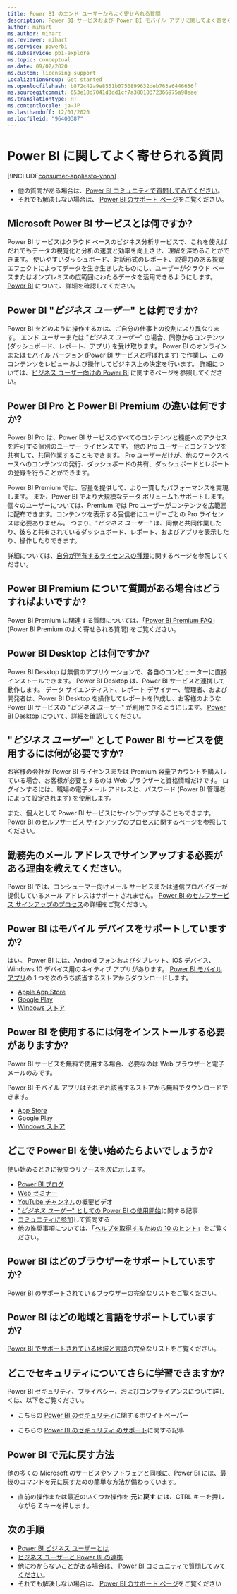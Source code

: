 ```yaml
---
title: Power BI のエンド ユーザーからよく寄せられる質問
description: Power BI サービスおよび Power BI モバイル アプリに関してよく寄せられる質問と回答の一覧をご覧ください。
author: mihart
ms.author: mihart
ms.reviewer: mihart
ms.service: powerbi
ms.subservice: pbi-explore
ms.topic: conceptual
ms.date: 09/02/2020
ms.custom: licensing support
LocalizationGroup: Get started
ms.openlocfilehash: b872c42a9e8551b0750899632deb763a6446656f
ms.sourcegitcommit: 653e18d7041d3dd1cf7a38010372366975a98eae
ms.translationtype: HT
ms.contentlocale: ja-JP
ms.lasthandoff: 12/01/2020
ms.locfileid: "96400387"
---
```

# <a name="frequently-asked-questions-about-power-bi"></a>Power BI に関してよく寄せられる質問

[!INCLUDE[consumer-appliesto-ynnn](../includes/consumer-appliesto-ynnn.md)]

* 他の質問がある場合は、[Power BI コミュニティで質問してみてください](https://community.powerbi.com/)。
* それでも解決しない場合は、 [Power BI のサポート ページ](https://powerbi.microsoft.com/support/)をご覧ください。

## <a name="what-is-the-microsoft-power-bi-service"></a>Microsoft Power BI サービスとは何ですか?

Power BI サービスはクラウド ベースのビジネス分析サービスで、これを使えばだれでもデータの視覚化と分析の速度と効率を向上させ、理解を深めることができます。 使いやすいダッシュボード、対話形式のレポート、説得力のある視覚エフェクトによってデータを生き生きしたものにし、ユーザーがクラウド ベースまたはオンプレミスの広範囲にわたるデータを活用できるようにします。 [Power BI](../fundamentals/power-bi-overview.md) について、詳細を確認してください。

## <a name="what-is-a-power-bi-business-user"></a>Power BI "*ビジネス ユーザー*" とは何ですか?

Power BI をどのように操作するかは、ご自分の仕事上の役割により異なります。 エンド ユーザーまたは "*ビジネス ユーザー*" の場合、同僚からコンテンツ (ダッシュボード、レポート、アプリ) を受け取ります。 Power BI のオンラインまたはモバイル バージョン (Power BI サービスと呼ばれます) で作業し、このコンテンツをレビューおよび操作してビジネス上の決定を行います。  詳細については、[ビジネス ユーザー向けの Power BI](index.yml) に関するページを参照してください。


## <a name="whats-the-difference-between-power-bi-pro-and-power-bi-premium"></a>Power BI Pro と Power BI Premium の違いは何ですか?

Power BI Pro は、Power BI サービスのすべてのコンテンツと機能へのアクセスを許可する個別のユーザー ライセンスです。 他の Pro ユーザーとコンテンツを共有して、共同作業することもできます。 Pro ユーザーだけが、他のワークスペースへのコンテンツの発行、ダッシュボードの共有、ダッシュボードとレポートの登録を行うことができます。 

Power BI Premium では、容量を提供して、より一貫したパフォーマンスを実現します。 また、Power BI でより大規模なデータ ボリュームもサポートします。 個々のユーザーについては、Premium では Pro ユーザーがコンテンツを広範囲に配布できます。コンテンツを表示する受信者にユーザーごとの Pro ライセンスは必要ありません。 つまり、"*ビジネス ユーザー*" は、同僚と共同作業したり、彼らと共有されているダッシュボード、レポート、およびアプリを表示したり、操作したりできます。 

詳細については、[自分が所有するライセンスの種類](end-user-license.md)に関するページを参照してください。

## <a name="what-if-i-have-questions-about-power-bi-premium"></a>Power BI Premium について質問がある場合はどうすればよいですか?

Power BI Premium に関連する質問については、「[Power BI Premium FAQ](../admin/service-premium-faq.md)」 (Power BI Premium のよく寄せられる質問) をご覧ください。

## <a name="what-is-power-bi-desktop"></a>Power BI Desktop とは何ですか?

Power BI Desktop は無償のアプリケーションで、各自のコンピューターに直接インストールできます。 Power BI Desktop は、Power BI サービスと連携して動作します。  データ サイエンティスト、レポート デザイナー、管理者、および開発者は、Power BI Desktop を操作してレポートを作成し、お客様のような Power BI サービスの "*ビジネス ユーザー*" が利用できるようにします。 [Power BI Desktop](../fundamentals/desktop-what-is-desktop.md) について、詳細を確認してください。

## <a name="as-a-business-user-what-do-i-need-to-use-the-power-bi-service"></a>"*ビジネス ユーザー*" として Power BI サービスを使用するには何が必要ですか?

お客様の会社が Power BI ライセンスまたは Premium 容量アカウントを購入している場合、お客様が必要とするのは Web ブラウザーと資格情報だけです。 ログインするには、職場の電子メール アドレスと、パスワード (Power BI 管理者によって設定されます) を使用します。  

また、個人として Power BI サービスにサインアップすることもできます。 [Power BI のセルフサービス サインアップのプロセス](../fundamentals/service-self-service-signup-for-power-bi.md)に関するページを参照してください。

## <a name="why-do-i-have-to-sign-up-with-my-work-email"></a>勤務先のメール アドレスでサインアップする必要がある理由を教えてください。

Power BI では、コンシューマー向けメール サービスまたは通信プロバイダーが提供しているメール アドレスはサポートされません。 [Power BI のセルフサービス サインアップのプロセス](../fundamentals/service-self-service-signup-for-power-bi.md)の詳細をご覧ください。

## <a name="does-power-bi-support-mobile-devices"></a>Power BI はモバイル デバイスをサポートしていますか?

はい。 Power BI には、Android フォンおよびタブレット、iOS デバイス、Windows 10 デバイス用のネイティブ アプリがあります。 [Power BI モバイル アプリ](https://powerbi.microsoft.com/mobile)の 1 つを次のうち該当するストアからダウンロードします。  

* [Apple App Store](https://go.microsoft.com/fwlink/?LinkId=526218)
* [Google Play](https://go.microsoft.com/fwlink/?LinkID=544867&clcid=0x409)
* [Windows ストア](https://go.microsoft.com/fwlink/?LinkId=526478)

## <a name="what-do-i-need-to-install-to-use-power-bi"></a>Power BI を使用するには何をインストールする必要がありますか?

Power BI サービスを無料で使用する場合、必要なのは Web ブラウザーと電子メールのみです。

Power BI モバイル アプリはそれぞれ該当するストアから無料でダウンロードできます。

* [App Store](https://go.microsoft.com/fwlink/?LinkId=526218)
* [Google Play](https://go.microsoft.com/fwlink/?LinkID=544867&clcid=0x409)
* [Windows ストア](https://go.microsoft.com/fwlink/?LinkId=526478)

## <a name="where-do-i-get-started-with-power-bi"></a>どこで Power BI を使い始めたらよいでしょうか?

使い始めるときに役立つリソースを次に示します。

* [Power BI ブログ](https://powerbi.microsoft.com/blog/)
* [Web セミナー](../fundamentals/webinars.md)
* [YouTube チャンネル](https://www.youtube.com/user/mspowerbi)の概要ビデオ
* ["*ビジネス ユーザー*" としての Power BI の使用開始](index.yml)に関する記事
* [コミュニティに参加](https://community.powerbi.com/)して質問する
* 他の推奨事項については、「[ヘルプを取得するための 10 のヒント](../fundamentals/service-tips-for-finding-help.md)」をご覧ください。

## <a name="what-browsers-does-power-bi-support"></a>Power BI はどのブラウザーをサポートしていますか?

[Power BI のサポートされているブラウザー](../fundamentals/power-bi-browsers.md)の完全なリストをご覧ください。

## <a name="what-regions-and-languages-does-power-bi-support"></a>Power BI はどの地域と言語をサポートしていますか?

[Power BI でサポートされている地域と言語](../fundamentals/supported-languages-countries-regions.md)の完全なリストをご覧ください。

## <a name="where-can-i-learn-more-about-security"></a>どこでセキュリティについてさらに学習できますか?

Power BI セキュリティ、プライバシー、およびコンプライアンスについて詳しくは、以下をご覧ください。

* こちらの [Power BI のセキュリティ](../guidance/whitepaper-powerbi-security.md)に関するホワイトペーパー

* こちらの [Power BI のセキュリティ のサポート](../admin/service-admin-power-bi-security.md)に関する記事

## <a name="how-do-i-undo-in-power-bi"></a>Power BI で元に戻す方法

他の多くの Microsoft のサービスやソフトウェアと同様に、Power BI には、最後のコマンドを元に戻すための簡単な方法が備わっています。

* 直前の操作または最近のいくつか操作を **元に戻す** には、CTRL キーを押しながら Z キーを押します。

## <a name="next-steps"></a>次の手順

* [Power BI ビジネス ユーザーとは](end-user-consumer.md)
* [ビジネス ユーザーと Power BI の連携](end-user-reading-view.md)
* 他にわからないことがある場合は、 [Power BI コミュニティで質問してみてください](https://community.powerbi.com/)。
* それでも解決しない場合は、 [Power BI のサポート ページ](https://powerbi.microsoft.com/support/)をご覧ください